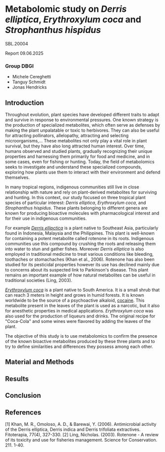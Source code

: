 # Metabolomic study on _Derris elliptica_,  _Erythroxylum coca_ and _Strophanthus hispidus_
SBL.20004   
  
Report 09.06.2025 

### Group DBGI  
  
- Michele Cereghetti  
- Tanguy Schmidt  
- Jonas Hendricks  

## Introduction
Throughout evolution, plant species have developed different traits to adapt and survive in response to environmental pressures. One known strategy is the production of specialized metabolites, which often serve as  defenses by making the plant unpalatable or toxic to herbivores. They can also be useful for attracting pollinators, allelopathy, attracting and selecting microorganisms,... These metabolites not only play a vital role in plant survival, but they have also long attracted human interest. Over time, humans observed and studied plants, gradually recognizing their unique properties and harnessing them primarily for food and medicine, and in some cases, even for fishing or hunting. Today, the field of metabolomics seeks to investigate and understand these specialized compounds, exploring how plants use them to interact with their environment and defend themselves.   
  
In many tropical regions, indigenous communities still live in close relationship with nature and rely on plant-derived metabolites for surviving and hunting. In this context, our study focused on three tropical plant species of particular interest: _Derris elliptica_, _Erythroxylum coca_, and _Strophanthus hispidus_. These plants belonging to different genera are known for producing bioactive molecules with pharmacological interest and for their use in indigenous communities.
  
For example [_Derris ellipctica_](https://en.wikipedia.org/wiki/Derris_elliptica) is a plant native to Southeast Asia, particularly found in Indonesia, Malaysia and the Philippines. This plant is well-known for containing a potent metabolite  called rotenone in its roots. Indigenous communities use this compound by crushing the roots and releasing them into water to stun and gather fishes. Moreover _Derris elliptica_ is also employed in traditional medicine to treat various conditions like bleeding, toothaches or stomachaches (Khan et al., 2006). Rotenone has also been studied for its pesticidal properties however its use has declined mainly due to concerns about its suspected link to Parkinson's disease. This plant remains an important example of how natural metabolites can be useful in traditional societies (Ling, 2003).
  
[_Erythroxylum coca_](https://it.wikipedia.org/wiki/Erythroxylum_coca) is a plant native to South America. It is a small shrub that can reach 3 meters in height and grows in humid forests. It is known worldwide to be the source of a psychoactive alkaloid, [cocaine](https://www.wikidata.org/wiki/Q41576). This metabolite present in the leaves of the plant is used as a narcotic, but it also for anesthetic properties in medical applications. _Erythroxylum coca_ was also used for the production of liqueurs and drinks. The original recipe for "Coca-Cola" and some wines were flavored by adding the leaves of the plant.  

The objective of this study is to use metabolomics to confirm the presence of the known bioactive metabolites produced by these three plants and to try to define similarities and differences they possess among each other.

## Material and Methods
## Results
## Conclusion
## References
[1] Khan, M. R., Omoloso, A. D., & Barewai, Y. (2006). Antimicrobial activity of the Derris elliptica, Derris indica and Derris trifoliata extractives. Fitoterapia, 77(4), 327-330.
[2] Ling, Nicholas. (2003). Rotenone - A review of its toxicity and use for fisheries management. Science for Conservation. 211. 1-40. 
